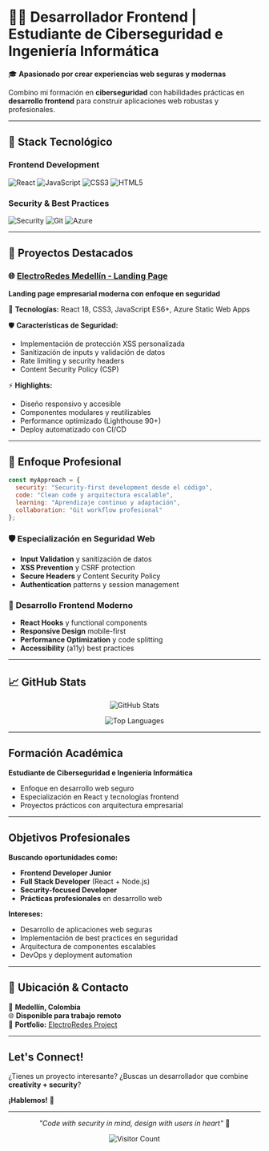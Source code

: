 # 👨‍💻 Desarrollador Frontend | Estudiante de Ciberseguridad e Ingeniería Informática

🎓 **Apasionado por crear experiencias web seguras y modernas**

Combino mi formación en **ciberseguridad** con habilidades prácticas en **desarrollo frontend** para construir aplicaciones web robustas y profesionales.

---

## 🚀 **Stack Tecnológico**

### **Frontend Development**
![React](https://img.shields.io/badge/React-18.2.0-61DAFB?style=flat&logo=react&logoColor=white)
![JavaScript](https://img.shields.io/badge/JavaScript-ES6+-F7DF1E?style=flat&logo=javascript&logoColor=black)
![CSS3](https://img.shields.io/badge/CSS3-Advanced-1572B6?style=flat&logo=css3&logoColor=white)
![HTML5](https://img.shields.io/badge/HTML5-Semantic-E34F26?style=flat&logo=html5&logoColor=white)

### **Security & Best Practices**
![Security](https://img.shields.io/badge/Web_Security-XSS_Protection-red?style=flat&logo=security&logoColor=white)
![Git](https://img.shields.io/badge/Git-Version_Control-F05032?style=flat&logo=git&logoColor=white)
![Azure](https://img.shields.io/badge/Azure-Static_Web_Apps-0078D7?style=flat&logo=microsoftazure&logoColor=white)

---

## 💼 **Proyectos Destacados**

### 🌐 **[ElectroRedes Medellín - Landing Page](https://github.com/d3v1l00/WEB-LANDING-ELECTROREDES-M)**
**Landing page empresarial moderna con enfoque en seguridad**

🔧 **Tecnologías:** React 18, CSS3, JavaScript ES6+, Azure Static Web Apps

🛡️ **Características de Seguridad:**
- Implementación de protección XSS personalizada
- Sanitización de inputs y validación de datos
- Rate limiting y security headers
- Content Security Policy (CSP)

⚡ **Highlights:**
- Diseño responsivo y accesible
- Componentes modulares y reutilizables
- Performance optimizado (Lighthouse 90+)
- Deploy automatizado con CI/CD

---

## 🎯 **Enfoque Profesional**

```javascript
const myApproach = {
  security: "Security-first development desde el código",
  code: "Clean code y arquitectura escalable",
  learning: "Aprendizaje continuo y adaptación",
  collaboration: "Git workflow profesional"
};
```

### 🛡️ **Especialización en Seguridad Web**
- **Input Validation** y sanitización de datos
- **XSS Prevention** y CSRF protection
- **Secure Headers** y Content Security Policy
- **Authentication** patterns y session management

### 🎨 **Desarrollo Frontend Moderno**
- **React Hooks** y functional components
- **Responsive Design** mobile-first
- **Performance Optimization** y code splitting
- **Accessibility** (a11y) best practices

---

## 📈 **GitHub Stats**

<div align="center">

![GitHub Stats](https://github-readme-stats.vercel.app/api?username=d3v1l00&theme=radical&show_icons=true&count_private=true)

![Top Languages](https://github-readme-stats.vercel.app/api/top-langs/?username=d3v1l00&theme=radical&layout=compact)

</div>

---

##  **Formación Académica**

**Estudiante de Ciberseguridad e Ingeniería Informática**
- Enfoque en desarrollo web seguro
- Especialización en React y tecnologías frontend
- Proyectos prácticos con arquitectura empresarial

---

##  **Objetivos Profesionales**

 **Buscando oportunidades como:**
- **Frontend Developer Junior** 
- **Full Stack Developer** (React + Node.js)
- **Security-focused Developer**
- **Prácticas profesionales** en desarrollo web

 **Intereses:**
- Desarrollo de aplicaciones web seguras
- Implementación de best practices en seguridad
- Arquitectura de componentes escalables
- DevOps y deployment automation

---

## 📍 **Ubicación & Contacto**

📍 **Medellín, Colombia**  
🌐 **Disponible para trabajo remoto**  
🔗 **Portfolio:** [ElectroRedes Project](https://github.com/d3v1l00/WEB-LANDING-ELECTROREDES-M)

---

##  **Let's Connect!**

¿Tienes un proyecto interesante? ¿Buscas un desarrollador que combine **creativity + security**?

**¡Hablemos!** 🚀

---

<div align="center">

*"Code with security in mind, design with users in heart"* 💖

![Visitor Count](https://visitor-badge.laobi.icu/badge?page_id=d3v1l00.d3v1l00)

</div>
